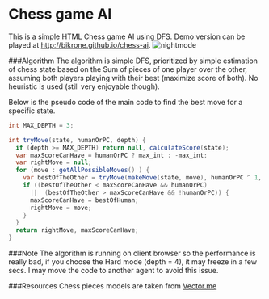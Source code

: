 Chess game AI
===================

This is a simple HTML Chess game AI using DFS. Demo version can be played at http://bikrone.github.io/chess-ai.
![nightmode](https://cloud.githubusercontent.com/assets/5102383/12218526/6a9299e4-b754-11e5-8e33-5bac48cb8300.png)

###Algorithm
The algorithm is simple DFS, prioritized by simple estimation of chess state based on the Sum of pieces of one player over the other, assuming both players playing with their best (maximize score of both). No heuristic is used (still very enjoyable though). 

Below is the pseudo code of the main code to find the best move for a specific state.

```csharp
int MAX_DEPTH = 3;

int tryMove(state, humanOrPC, depth) {
  if (depth >= MAX_DEPTH) return null, calculateScore(state);
  var maxScoreCanHave = humanOrPC ? max_int : -max_int;
  var rightMove = null;
  for (move : getAllPossibleMoves() ) {
    var bestOfTheOther = tryMove(makeMove(state, move), humanOrPC ^ 1, depth+1);
    if ((bestOfTheOther < maxScoreCanHave && humanOrPC)
      ||  (bestOfTheOther > maxScoreCanHave && !humanOrPC)) {
      maxScoreCanHave = bestOfHuman;
      rightMove = move;
    }
  }
  return rightMove, maxScoreCanHave;
}

```

###Note
The algorithm is running on client browser so the performance is really bad, if you choose the Hard mode (depth = 4), it may freeze in a few secs. I may move the code to another agent to avoid this issue.


###Resources
Chess pieces models are taken from [Vector.me](http://vector.me/browse/205295/chess_board_and_pieces)